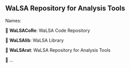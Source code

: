 ## WaLSA Repository for Analysis Tools

Names:

:round_pushpin: **WaLSACoRe**: WaLSA Code Repository

:round_pushpin: **WaLSAlib**: WaLSA Library

:round_pushpin: **WaLSArat**: WaLSA Repository for Analysis Tools

:round_pushpin: ...
